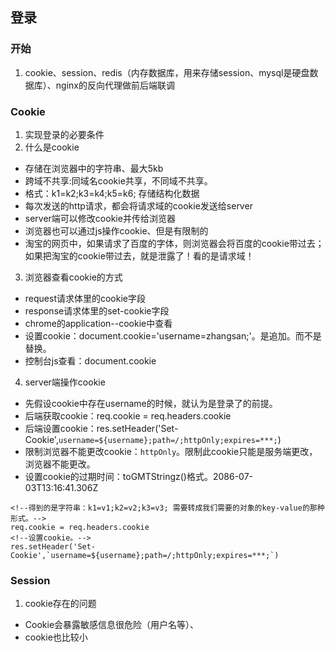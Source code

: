 ## 登录

### 开始

1. cookie、session、redis（内存数据库，用来存储session、mysql是硬盘数据库）、nginx的反向代理做前后端联调

### Cookie

1. 实现登录的必要条件
2. 什么是cookie
  + 存储在浏览器中的字符串、最大5kb
  + 跨域不共享:同域名cookie共享，不同域不共享。
  + 格式：k1=k2;k3=k4;k5=k6; 存储结构化数据
  + 每次发送的http请求，都会将请求域的cookie发送给server
  + server端可以修改cookie并传给浏览器
  + 浏览器也可以通过js操作cookie、但是有限制的
  + 淘宝的网页中，如果请求了百度的字体，则浏览器会将百度的cookie带过去；如果把淘宝的cookie带过去，就是泄露了！看的是请求域！
  
3. 浏览器查看cookie的方式
  + request请求体里的cookie字段
  + response请求体里的set-cookie字段
  + chrome的application--cookie中查看
  + 设置cookie：document.cookie='username=zhangsan;'。是追加。而不是替换。
  + 控制台js查看：document.cookie
  
4. server端操作cookie
  + 先假设cookie中存在username的时候，就认为是登录了的前提。
  + 后端获取cookie：req.cookie = req.headers.cookie
  + 后端设置cookie：res.setHeader('Set-Cookie',`username=${username};path=/;httpOnly;expires=***;`)
  + 限制浏览器不能更改cookie：`httpOnly`。限制此cookie只能是服务端更改，浏览器不能更改。
  + 设置cookie的过期时间：toGMTStringz()格式。2086-07-03T13:16:41.306Z
  
```
<!--得到的是字符串：k1=v1;k2=v2;k3=v3; 需要转成我们需要的对象的key-value的那种形式。-->
req.cookie = req.headers.cookie
<!--设置cookie。-->
res.setHeader('Set-Cookie',`username=${username};path=/;httpOnly;expires=***;`)
```
  
### Session

1. cookie存在的问题
  + Cookie会暴露敏感信息很危险（用户名等）、
  + cookie也比较小



